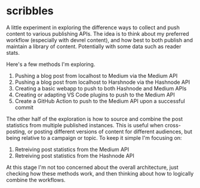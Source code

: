 # scribbles
A little experiment in exploring the difference ways to collect and push content to various publishing APIs. The idea is to think about my preferred workflow (especially with devrel content), and how best to both publish and maintain a library of content. Potentially with some data such as reader stats.

Here's a few methods I'm exploring. 

1. Pushing a blog post from localhost to Medium via the Medium API
2. Pushing a blog post from localhost to Harshnode via the Hashnode API
3. Creating a basic webapp to push to both Hashnode and Medium APIs
4. Creating or adapting VS Code plugins to push to the Medium API
5. Create a GitHub Action to push to the Medium API upon a successful commit


The other half of the exploration is how to source and combine the post statistics from multiple published instances. This is useful when cross-posting, or posting different versions of content for different audiences, but being relative to a campaign or topic. To keep it simple I'm focusing on:

1. Retreiving post statistics from the Medium API
2. Retreiving post statistics from the Hashnode API

At this stage I'm not too concerned about the overall architecture, just checking how these methods work, and then thinking about how to logically combine the workflows. 